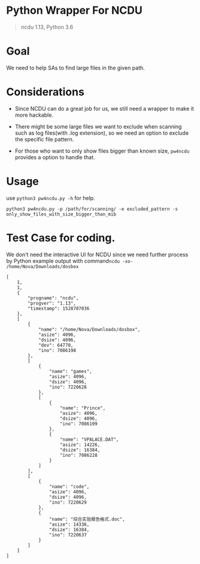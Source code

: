# Python Wrapper For NCDU

> ncdu 1.13, Python 3.6

# Goal

We need to help SAs to find large files in the given path.

# Considerations

* Since NCDU can do a great job for us, we still need a wrapper to make it more hackable.

* There might be some large files we want to exclude when scanning such as log files(with .log extension), so we need an option to exclude the specific file  pattern.

* For those who want to only show files bigger than known size, `pw4ncdu` provides a option to handle that.

# Usage

use `python3 pw4ncdu.py -h` for help.

`python3 pw4ncdu.py -p /path/for/scanning/ -e excluded_pattern -s only_show_files_with_size_bigger_than_mib`

# Test Case for coding.

We don't need the interactive UI for NCDU since we need further process by Python
example output with command`ncdu -xo- /home/Nova/Downloads/dosbox`
```
[
	1,
	1,
	{
		"progname": "ncdu",
		"progver": "1.13",
		"timestamp": 1528707036
	},
	[
		{
			"name": "/home/Nova/Downloads/dosbox",
			"asize": 4096,
			"dsize": 4096,
			"dev": 64770,
			"ino": 7086198
		},
		[
			{
				"name": "games",
				"asize": 4096,
				"dsize": 4096,
				"ino": 7220628
			},
			[
				{
					"name": "Prince",
					"asize": 4096,
					"dsize": 4096,
					"ino": 7086199
				},
				{
					"name": "VPALACE.DAT",
					"asize": 14226,
					"dsize": 16384,
					"ino": 7086228
				}
			]
		],
		[
			{
				"name": "code",
				"asize": 4096,
				"dsize": 4096,
				"ino": 7220629
			},
			{
				"name": "综合实验报告格式.doc",
				"asize": 14336,
				"dsize": 16384,
				"ino": 7220637
			}
		]
	]
]
```
